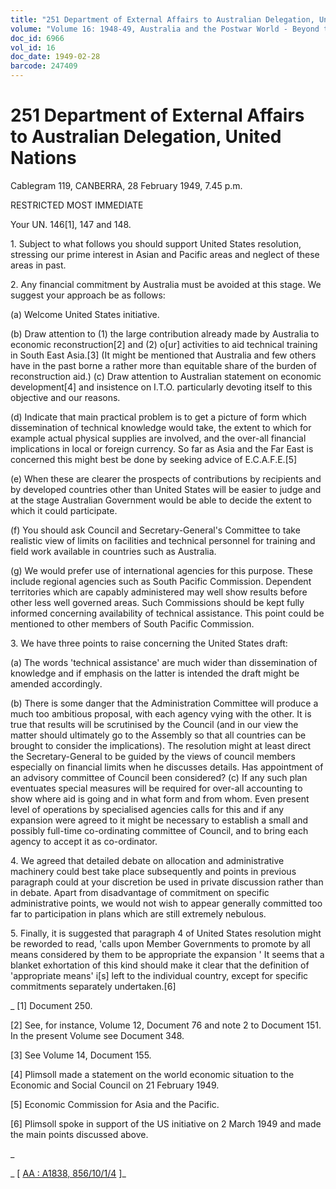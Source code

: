 ```yaml
---
title: "251 Department of External Affairs to Australian Delegation, United Nations"
volume: "Volume 16: 1948-49, Australia and the Postwar World - Beyond the Region"
doc_id: 6966
vol_id: 16
doc_date: 1949-02-28
barcode: 247409
---
```


# 251 Department of External Affairs to Australian Delegation, United Nations

Cablegram 119, CANBERRA, 28 February 1949, 7.45 p.m.

RESTRICTED MOST IMMEDIATE

Your UN. 146[1], 147 and 148.

1\. Subject to what follows you should support United States resolution, stressing our prime interest in Asian and Pacific areas and neglect of these areas in past.

2\. Any financial commitment by Australia must be avoided at this stage. We suggest your approach be as follows:

(a) Welcome United States initiative.

(b) Draw attention to (1) the large contribution already made by Australia to economic reconstruction[2] and (2) o[ur] activities to aid technical training in South East Asia.[3] (It might be mentioned that Australia and few others have in the past borne a rather more than equitable share of the burden of reconstruction aid.) (c) Draw attention to Australian statement on economic development[4] and insistence on I.T.O. particularly devoting itself to this objective and our reasons.

(d) Indicate that main practical problem is to get a picture of form which dissemination of technical knowledge would take, the extent to which for example actual physical supplies are involved, and the over-all financial implications in local or foreign currency. So far as Asia and the Far East is concerned this might best be done by seeking advice of E.C.A.F.E.[5]

(e) When these are clearer the prospects of contributions by recipients and by developed countries other than United States will be easier to judge and at the stage Australian Government would be able to decide the extent to which it could participate.

(f) You should ask Council and Secretary-General's Committee to take realistic view of limits on facilities and technical personnel for training and field work available in countries such as Australia.

(g) We would prefer use of international agencies for this purpose. These include regional agencies such as South Pacific Commission. Dependent territories which are capably administered may well show results before other less well governed areas. Such Commissions should be kept fully informed concerning availability of technical assistance. This point could be mentioned to other members of South Pacific Commission.

3\. We have three points to raise concerning the United States draft:

(a) The words 'technical assistance' are much wider than dissemination of knowledge and if emphasis on the latter is intended the draft might be amended accordingly.

(b) There is some danger that the Administration Committee will produce a much too ambitious proposal, with each agency vying with the other. It is true that results will be scrutinised by the Council (and in our view the matter should ultimately go to the Assembly so that all countries can be brought to consider the implications). The resolution might at least direct the Secretary-General to be guided by the views of council members especially on financial limits when he discusses details. Has appointment of an advisory committee of Council been considered? (c) If any such plan eventuates special measures will be required for over-all accounting to show where aid is going and in what form and from whom. Even present level of operations by specialised agencies calls for this and if any expansion were agreed to it might be necessary to establish a small and possibly full-time co-ordinating committee of Council, and to bring each agency to accept it as co-ordinator.

4\. We agreed that detailed debate on allocation and administrative machinery could best take place subsequently and points in previous paragraph could at your discretion be used in private discussion rather than in debate. Apart from disadvantage of commitment on specific administrative points, we would not wish to appear generally committed too far to participation in plans which are still extremely nebulous.

5\. Finally, it is suggested that paragraph 4 of United States resolution might be reworded to read, 'calls upon Member Governments to promote by all means considered by them to be appropriate the expansion ' It seems that a blanket exhortation of this kind should make it clear that the definition of 'appropriate means' i[s] left to the individual country, except for specific commitments separately undertaken.[6]

_ [1] Document 250.

[2] See, for instance, Volume 12, Document 76 and note 2 to Document 151. In the present Volume see Document 348.

[3] See Volume 14, Document 155.

[4] Plimsoll made a statement on the world economic situation to the Economic and Social Council on 21 February 1949.

[5] Economic Commission for Asia and the Pacific.

[6] Plimsoll spoke in support of the US initiative on 2 March 1949 and made the main points discussed above.

_

_ [ [AA : A1838, 856/10/1/4](http://www.naa.gov.au/cgi-bin/Search?O=I&Number=247409) ]_
